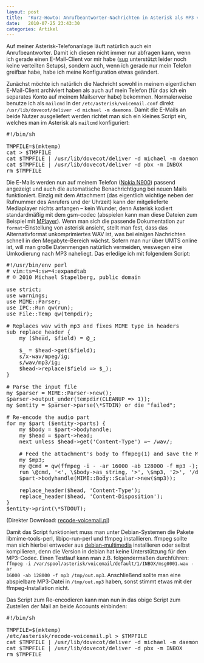 ```yaml
---
layout: post
title:  "Kurz-Howto: Anrufbeantworter-Nachrichten in Asterisk als MP3 versenden"
date:   2010-07-25 23:43:30
categories: Artikel
---
```



<p>
Auf meiner Asterisk-Telefonanlage läuft natürlich auch ein Anrufbeantworter.
Damit ich diesen nicht immer nur abfragen kann, wenn ich gerade einen
E-Mail-Client vor mir habe (<a href="http://sup.rubyforge.org/">sup</a>
unterstützt leider noch keine verteilten Setups), sondern auch, wenn ich gerade
nur mein Telefon greifbar habe, habe ich meine Konfiguration etwas geändert.
</p>

<p>
Zunächst möchte ich natürlich die Nachricht sowohl in meinem eigentlichen
E-Mail-Client archiviert haben als auch auf mein Telefon (für das ich ein
separates Konto auf meinem Mailserver habe) bekommen.  Normalerweise benutze
ich als <code>mailcmd</code> in der <code>/etc/asterisk/voicemail.conf</code>
direkt <code>/usr/lib/dovecot/deliver -d michael -m daemons</code>. Damit die
E-Mails an beide Nutzer ausgeliefert werden richtet man sich ein kleines
Script ein, welches man im Asterisk als <code>mailcmd</code> konfiguriert:
</p>

<pre>
#!/bin/sh

TMPFILE=$(mktemp)
cat > $TMPFILE
cat $TMPFILE | /usr/lib/dovecot/deliver -d michael -m daemons
cat $TMPFILE | /usr/lib/dovecot/deliver -d pbx -m INBOX
rm $TMPFILE
</pre>

<p>
Die E-Mails werden nun auf meinem Telefon (<a
href="http://en.wikipedia.org/wiki/Nokia_N900">Nokia N900</a>) passend
angezeigt und auch die automatische Benachrichtigung bei neuen Mails
funktioniert. Einzig mit dem Attachment (das eigentlich wichtige neben der
Rufnummer des Anrufers und der Uhrzeit) kann der mitgelieferte Mediaplayer
nichts anfangen – kein Wunder, denn Asterisk kodiert standardmäßig mit dem
gsm-codec (abspielen kann man diese Dateien zum Beispiel mit <a
href="http://www.mplayerhq.hu/">MPlayer</a>). Wenn man sich die passende
Dokumentation zur <code>format</code>-Einstellung von asterisk ansieht, stellt
man fest, dass das Alternativformat unkomprimiertes WAV ist, was bei einigen
Nachrichten schnell in den Megabyte-Bereich wächst. Sofern man nur über UMTS
online ist, will man große Datenmengen natürlich vermeiden, weswegen eine
Umkodierung nach MP3 naheliegt. Das erledige ich mit folgendem Script:
</p>

<pre>
#!/usr/bin/env perl
# vim:ts=4:sw=4:expandtab
# © 2010 Michael Stapelberg, public domain

use strict;
use warnings;
use MIME::Parser;
use IPC::Run qw(run);
use File::Temp qw(tempdir);

# Replaces wav with mp3 and fixes MIME type in headers
sub replace_header {
    my ($head, $field) = @_;

    $_ = $head->get($field);
    s/x-wav/mpeg/ig;
    s/wav/mp3/ig;
    $head->replace($field => $_);
}

# Parse the input file
my $parser = MIME::Parser->new();
$parser->output_under(tempdir(CLEANUP => 1));
my $entity = $parser->parse(\*STDIN) or die "failed";

# Re-encode the audio part
for my $part ($entity->parts) {
    my $body = $part->bodyhandle;
    my $head = $part->head;
    next unless $head->get('Content-Type') =~ /wav/;

    # Feed the attachment's body to ffmpeg(1) and save the MP3 output
    my $mp3;
    my @cmd = qw(ffmpeg -i - -ar 16000 -ab 128000 -f mp3 -);
    run \@cmd, '<', \$body->as_string, '>', \$mp3, '2>', '/dev/null';
    $part->bodyhandle(MIME::Body::Scalar->new($mp3));

    replace_header($head, 'Content-Type');
    replace_header($head, 'Content-Disposition');
}
$entity->print(\*STDOUT);
</pre>
<p>
(Direkter Download: <a href="/recode-voicemail/recode-voicemail.pl">recode-voicemail.pl</a>)
</p>

<p>
Damit das Script funktioniert muss man unter Debian-Systemen die Pakete
libmime-tools-perl, libipc-run-perl und ffmpeg installieren. ffmpeg sollte man
sich hierbei entweder aus <a
href="http://www.debian-multimedia.org/">debian-multimedia</a> installieren
oder selbst kompilieren, denn die Version in debian hat keine Unterstützung für
den MP3-Codec. Einen Testlauf kann man z.B. folgendermaßen durchführen:
<code>ffmpeg -i /var/spool/asterisk/voicemail/default/1/INBOX/msg0001.wav -ar
16000 -ab 128000 -f mp3 /tmp/out.mp3</code>. Anschließend sollte man eine
abspielbare MP3-Datei in <code>/tmp/out.mp3</code> haben, sonst stimmt etwas
mit der ffmpeg-Installation nicht.
</p>

<p>
Das Script zum Re-encodieren kann man nun in das obige Script zum Zustellen der
Mail an beide Accounts einbinden:
</p>

<pre>
#!/bin/sh

TMPFILE=$(mktemp)
/etc/asterisk/recode-voicemail.pl > $TMPFILE
cat $TMPFILE | /usr/lib/dovecot/deliver -d michael -m daemons
cat $TMPFILE | /usr/lib/dovecot/deliver -d pbx -m INBOX
rm $TMPFILE
</pre>
